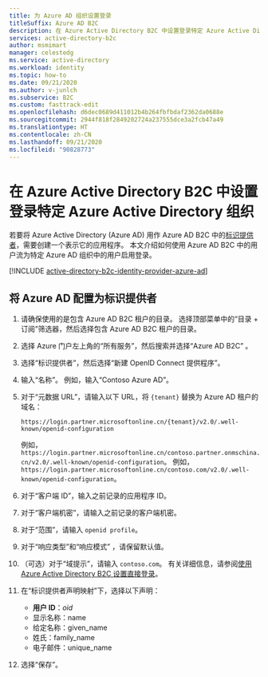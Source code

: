 ```yaml
---
title: 为 Azure AD 组织设置登录
titleSuffix: Azure AD B2C
description: 在 Azure Active Directory B2C 中设置登录特定 Azure Active Directory 组织。
services: active-directory-b2c
author: msmimart
manager: celestedg
ms.service: active-directory
ms.workload: identity
ms.topic: how-to
ms.date: 09/21/2020
ms.author: v-junlch
ms.subservice: B2C
ms.custom: fasttrack-edit
ms.openlocfilehash: d6dec0689d411012b4b264fbfbdaf2362da0688e
ms.sourcegitcommit: 2944f818f2849202724a237555dce3a2fcb47a49
ms.translationtype: HT
ms.contentlocale: zh-CN
ms.lasthandoff: 09/21/2020
ms.locfileid: "90828773"
---
```

# <a name="set-up-sign-in-for-a-specific-azure-active-directory-organization-in-azure-active-directory-b2c"></a>在 Azure Active Directory B2C 中设置登录特定 Azure Active Directory 组织

若要将 Azure Active Directory (Azure AD) 用作 Azure AD B2C 中的[标识提供者](authorization-code-flow.md)，需要创建一个表示它的应用程序。 本文介绍如何使用 Azure AD B2C 中的用户流为特定 Azure AD 组织中的用户启用登录。

[!INCLUDE [active-directory-b2c-identity-provider-azure-ad](../../includes/active-directory-b2c-identity-provider-azure-ad.md)]

## <a name="configure-azure-ad-as-an-identity-provider"></a>将 Azure AD 配置为标识提供者

1. 请确保使用的是包含 Azure AD B2C 租户的目录。 选择顶部菜单中的“目录 + 订阅”筛选器，然后选择包含 Azure AD B2C 租户的目录。
1. 选择 Azure 门户左上角的“所有服务”，然后搜索并选择“Azure AD B2C” 。
1. 选择“标识提供者”，然后选择“新建 OpenID Connect 提供程序”。
1. 输入“名称”。 例如，输入“Contoso Azure AD”。
1. 对于“元数据 URL”，请输入以下 URL，将 `{tenant}` 替换为 Azure AD 租户的域名：

    ```
    https://login.partner.microsoftonline.cn/{tenant}/v2.0/.well-known/openid-configuration
    ```

    例如，`https://login.partner.microsoftonline.cn/contoso.partner.onmschina.cn/v2.0/.well-known/openid-configuration`。
    例如，`https://login.partner.microsoftonline.cn/contoso.com/v2.0/.well-known/openid-configuration`。

1. 对于“客户端 ID”，输入之前记录的应用程序 ID。
1. 对于“客户端机密”，请输入之前记录的客户端机密。
1. 对于“范围”，请输入 `openid profile`。
1. 对于“响应类型”和“响应模式” ，请保留默认值。
1. （可选）对于“域提示”，请输入 `contoso.com`。 有关详细信息，请参阅[使用 Azure Active Directory B2C 设置直接登录](direct-signin.md#redirect-sign-in-to-a-social-provider)。
1. 在“标识提供者声明映射”下，选择以下声明：

    * **用户 ID**：*oid*
    * 显示名称：name
    * 给定名称：given_name
    * 姓氏：family_name
    * 电子邮件：unique_name

1. 选择“保存”。

